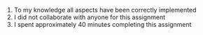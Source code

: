 1. To my knowledge all aspects have been correctly implemented
2. I did not collaborate with anyone for this assignment
3. I spent approximately 40 minutes completing this assignment